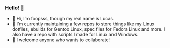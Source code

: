### Hello! 👋

- 👋 Hi, I’m foopsss, though my real name is Lucas.
- 🌱 I'm currently maintaining a few repos to store things like my Linux dotfiles, ebuilds for Gentoo Linux, spec files for Fedora Linux and more. I also have a repo with scripts I made for Linux and Windows.
- 💞️ I welcome anyone who wants to collaborate!
<!---
foopsss/foopsss is a ✨ special ✨ repository because its `README.md` (this file) appears on your GitHub profile.
You can click the Preview link to take a look at your changes.
--->
